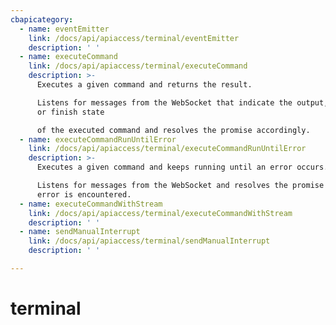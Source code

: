```yaml
---
cbapicategory:
  - name: eventEmitter
    link: /docs/api/apiaccess/terminal/eventEmitter
    description: ' '
  - name: executeCommand
    link: /docs/api/apiaccess/terminal/executeCommand
    description: >-
      Executes a given command and returns the result.

      Listens for messages from the WebSocket that indicate the output, error,
      or finish state

      of the executed command and resolves the promise accordingly.
  - name: executeCommandRunUntilError
    link: /docs/api/apiaccess/terminal/executeCommandRunUntilError
    description: >-
      Executes a given command and keeps running until an error occurs.

      Listens for messages from the WebSocket and resolves the promise when an
      error is encountered.
  - name: executeCommandWithStream
    link: /docs/api/apiaccess/terminal/executeCommandWithStream
    description: ' '
  - name: sendManualInterrupt
    link: /docs/api/apiaccess/terminal/sendManualInterrupt
    description: ' '

---
```

# terminal
<CBAPICategory />

